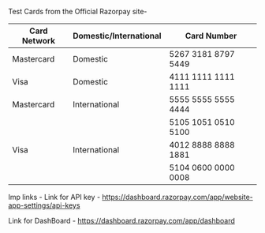 Test Cards from the Official Razorpay site-

| Card Network | Domestic/International | Card Number               |
|--------------|------------------------|---------------------------|
| Mastercard   | Domestic               | 5267 3181 8797 5449       |
| Visa         | Domestic               | 4111 1111 1111 1111       |
| Mastercard   | International          | 5555 5555 5555 4444       |
|              |                        | 5105 1051 0510 5100       |
| Visa         | International          | 4012 8888 8888 1881       |
|              |                        | 5104 0600 0000 0008       |


Imp links -
Link for API key -
https://dashboard.razorpay.com/app/website-app-settings/api-keys


Link for DashBoard -
https://dashboard.razorpay.com/app/dashboard
